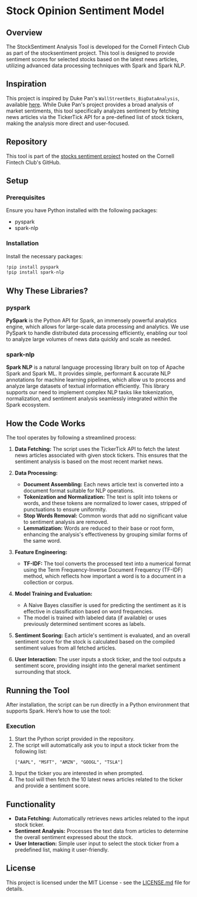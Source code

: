 # Stock Opinion Sentiment Model

## Overview
The StockSentiment Analysis Tool is developed for the Cornell Fintech Club as part of the stocksentiment project. This tool is designed to provide sentiment scores for selected stocks based on the latest news articles, utilizing advanced data processing techniques with Spark and Spark NLP.

## Inspiration
This project is inspired by Duke Pan's `WallStreetBets_BigDataAnalysis`, available [here](https://github.com/Fryingpannn/WallStreetBets_BigDataAnalysis). While Duke Pan's project provides a broad analysis of market sentiments, this tool specifically analyzes sentiment by fetching news articles via the TickerTick API for a pre-defined list of stock tickers, making the analysis more direct and user-focused.

## Repository
This tool is part of the [stocks sentiment project](https://github.com/Cornell-Fintech-Club/stocksentiment) hosted on the Cornell Fintech Club's GitHub.

## Setup

### Prerequisites
Ensure you have Python installed with the following packages:
- pyspark
- spark-nlp

### Installation
Install the necessary packages:
```bash
!pip install pyspark
!pip install spark-nlp
```

## Why These Libraries?

### pyspark
**PySpark** is the Python API for Spark, an immensely powerful analytics engine, which allows for large-scale data processing and analytics. We use PySpark to handle distributed data processing efficiently, enabling our tool to analyze large volumes of news data quickly and scale as needed.

### spark-nlp
**Spark NLP** is a natural language processing library built on top of Apache Spark and Spark ML. It provides simple, performant & accurate NLP annotations for machine learning pipelines, which allow us to process and analyze large datasets of textual information efficiently. This library supports our need to implement complex NLP tasks like tokenization, normalization, and sentiment analysis seamlessly integrated within the Spark ecosystem.

## How the Code Works
The tool operates by following a streamlined process:

1. **Data Fetching:** The script uses the TickerTick API to fetch the latest news articles associated with given stock tickers. This ensures that the sentiment analysis is based on the most recent market news.

2. **Data Processing:**
   - **Document Assembling:** Each news article text is converted into a document format suitable for NLP operations.
   - **Tokenization and Normalization:** The text is split into tokens or words, and these tokens are normalized to lower cases, stripped of punctuations to ensure uniformity.
   - **Stop Words Removal:** Common words that add no significant value to sentiment analysis are removed.
   - **Lemmatization:** Words are reduced to their base or root form, enhancing the analysis's effectiveness by grouping similar forms of the same word.

3. **Feature Engineering:**
   - **TF-IDF:** The tool converts the processed text into a numerical format using the Term Frequency-Inverse Document Frequency (TF-IDF) method, which reflects how important a word is to a document in a collection or corpus.

4. **Model Training and Evaluation:**
   - A Naive Bayes classifier is used for predicting the sentiment as it is effective in classification based on word frequencies.
   - The model is trained with labeled data (if available) or uses previously determined sentiment scores as labels.

5. **Sentiment Scoring:** Each article's sentiment is evaluated, and an overall sentiment score for the stock is calculated based on the compiled sentiment values from all fetched articles.

6. **User Interaction:** The user inputs a stock ticker, and the tool outputs a sentiment score, providing insight into the general market sentiment surrounding that stock.

## Running the Tool
After installation, the script can be run directly in a Python environment that supports Spark. Here’s how to use the tool:

### Execution
1. Start the Python script provided in the repository.
2. The script will automatically ask you to input a stock ticker from the following list:
   ```plaintext
   ["AAPL", "MSFT", "AMZN", "GOOGL", "TSLA"]
3. Input the ticker you are interested in when prompted.
4. The tool will then fetch the 10 latest news articles related to the ticker and provide a sentiment score.

## Functionality
- **Data Fetching:** Automatically retrieves news articles related to the input stock ticker.
- **Sentiment Analysis:** Processes the text data from articles to determine the overall sentiment expressed about the stock.
- **User Interaction:** Simple user input to select the stock ticker from a predefined list, making it user-friendly.

## License
This project is licensed under the MIT License - see the [LICENSE.md](LICENSE) file for details.